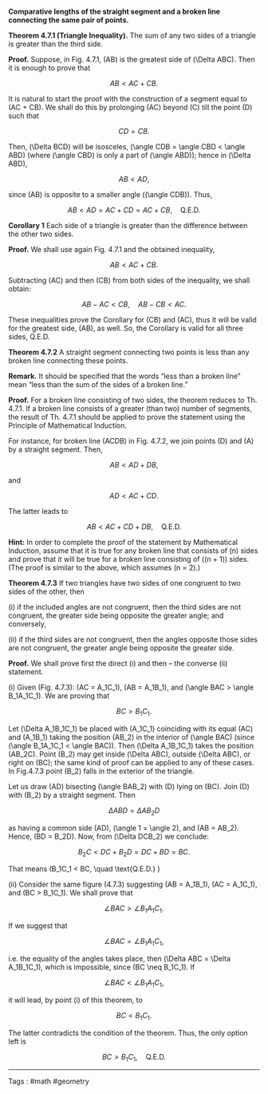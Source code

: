 **Comparative lengths of the straight segment and a broken line connecting the same pair of points.**

**Theorem 4.7.1 (Triangle Inequality).** The sum of any two sides of a triangle is greater than the third side.

**Proof.** Suppose, in Fig. 4.7.1, \(AB\) is the greatest side of \(\Delta ABC\). Then it is enough to prove that 

$$ 
AB < AC + CB. 
$$

It is natural to start the proof with the construction of a segment equal to \(AC + CB\). We shall do this by prolonging \(AC\) beyond \(C\) till the point \(D\) such that 

$$ 
CD = CB. 
$$

Then, \(\Delta BCD\) will be isosceles, \(\angle CDB = \angle CBD < \angle ABD\) (where \(\angle CBD\) is only a part of \(\angle ABD\)); hence in \(\Delta ABD\), 

$$ 
AB < AD, 
$$ 

since \(AB\) is opposite to a smaller angle (\(\angle CDB\)). Thus, 

$$ 
AB < AD = AC + CD = AC + CB, \quad \text{Q.E.D.} 
$$

**Corollary 1** Each side of a triangle is greater than the difference between the other two sides.

**Proof.** We shall use again Fig. 4.7.1 and the obtained inequality, 

$$ 
AB < AC + CB. 
$$ 

Subtracting \(AC\) and then \(CB\) from both sides of the inequality, we shall obtain: 

$$ 
AB - AC < CB, \quad AB - CB < AC. 
$$ 

These inequalities prove the Corollary for \(CB\) and \(AC\), thus it will be valid for the greatest side, \(AB\), as well. So, the Corollary is valid for all three sides, Q.E.D.

**Theorem 4.7.2** A straight segment connecting two points is less than any broken line connecting these points.

**Remark.** It should be specified that the words “less than a broken line” mean “less than the sum of the sides of a broken line.”

**Proof.** For a broken line consisting of two sides, the theorem reduces to Th. 4.7.1. If a broken line consists of a greater (than two) number of segments, the result of Th. 4.7.1 should be applied to prove the statement using the Principle of Mathematical Induction.

For instance, for broken line \(ACDB\) in Fig. 4.7.2, we join points \(D\) and \(A\) by a straight segment. Then, 

$$ 
AB < AD + DB, 
$$ 

and 

$$ 
AD < AC + CD. 
$$ 

The latter leads to 

$$ 
AB < AC + CD + DB, \quad \text{Q.E.D.} 
$$

**Hint:** In order to complete the proof of the statement by Mathematical Induction, assume that it is true for any broken line that consists of \(n\) sides and prove that it will be true for a broken line consisting of \((n + 1)\) sides. (The proof is similar to the above, which assumes \(n = 2\).)

**Theorem 4.7.3** If two triangles have two sides of one congruent to two sides of the other, then

(i) if the included angles are not congruent, then the third sides are not congruent, the greater side being opposite the greater angle; and conversely,

(ii) if the third sides are not congruent, then the angles opposite those sides are not congruent, the greater angle being opposite the greater side.

**Proof.** We shall prove first the direct (i) and then – the converse (ii) statement.

(i) Given (Fig. 4.7.3): \(AC = A_1C_1\), \(AB = A_1B_1\), and \(\angle BAC > \angle B_1A_1C_1\). We are proving that 

$$ 
BC > B_1C_1. 
$$ 

Let \(\Delta A_1B_1C_1\) be placed with \(A_1C_1\) coinciding with its equal \(AC\) and \(A_1B_1\) taking the position \(AB_2\) in the interior of \(\angle BAC\) (since \(\angle B_1A_1C_1 < \angle BAC\)). Then \(\Delta A_1B_1C_1\) takes the position \(AB_2C\). Point \(B_2\) may get inside \(\Delta ABC\), outside \(\Delta ABC\), or right on \(BC\); the same kind of proof can be applied to any of these cases. In Fig.4.7.3 point \(B_2\) falls in the exterior of the triangle.

Let us draw \(AD\) bisecting \(\angle BAB_2\) with \(D\) lying on \(BC\). Join \(D\) with \(B_2\) by a straight segment. Then 

$$ 
\Delta ABD = \Delta AB_2D 
$$ 

as having a common side \(AD\), \(\angle 1 = \angle 2\), and \(AB = AB_2\). Hence, \(BD = B_2D\). Now, from \(\Delta DCB_2\) we conclude: 

$$ 
B_2C < DC + B_2D = DC + BD = BC. 
$$ 

That means \(B_1C_1 < BC, \quad \text{Q.E.D.} \)

(ii) Consider the same figure (4.7.3) suggesting \(AB = A_1B_1\), \(AC = A_1C_1\), and \(BC > B_1C_1\). We shall prove that 

$$ 
\angle BAC > \angle B_1A_1C_1. 
$$ 

If we suggest that 

$$ 
\angle BAC = \angle B_1A_1C_1, 
$$ 

i.e. the equality of the angles takes place, then \(\Delta ABC = \Delta A_1B_1C_1\), which is impossible, since \(BC \neq B_1C_1\). If 

$$ 
\angle BAC < \angle B_1A_1C_1, 
$$ 

it will lead, by point (i) of this theorem, to 

$$ 
BC < B_1C_1. 
$$ 

The latter contradicts the condition of the theorem. Thus, the only option left is 

$$ 
BC > B_1C_1, \quad \text{Q.E.D.} 
$$


____
Tags : #math #geometry
